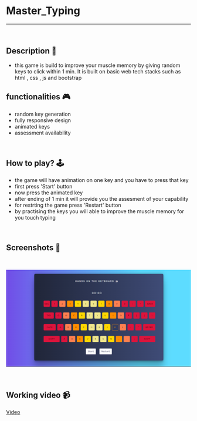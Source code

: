 # **Master_Typing**

---

<br>

## **Description 📃** 
- this game is build to improve your muscle memory by giving random keys to click within 1 min. It is built on basic web tech stacks such as html , css , js and bootstrap

## **functionalities 🎮** 
- random key generation
- fully responsive design
- animated keys 
- assessment availability 
<br>

## **How to play? 🕹️**
- the game will have animation on one key and you have to press that key
- first press 'Start' button
- now press the animated key
- after ending of 1 min it will provide you the assesment of your capability
- for restrting the game press 'Restart' button
- by practising the keys you will able to improve the muscle memory for you touch typing

<br>

## **Screenshots 📸**

<br>

![image](../../assets/images/Master_Typing.png)

<br>

## **Working video 📹**
<!-- add your working video over here -->

 [Video](https://i.imgur.com/w56sUaV.mp4)
